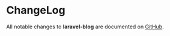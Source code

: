 # ChangeLog

All notable changes to **laravel-blog** are documented on [GitHub](https://github.com/wingsline/laravel-blog/blob/master/changelog.md).
